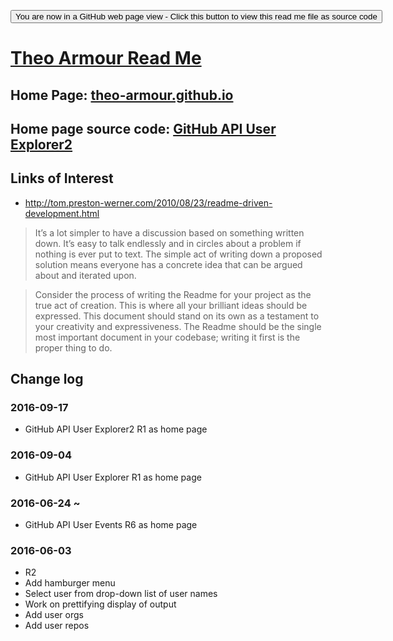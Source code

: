 <span style=display:none; >[You are now in a GitHub source code view - click this link to view Read Me file as a web page]( https://theo-armour.github.io/#readme.md "View file as a web page." ) </span>
<div><input type=button onclick=window.location.href='https://github.com/theo-armour/theo-armour.github.io/'; 
value='You are now in a GitHub web page view - Click this button to view this read me file as source code' ></div>


[Theo Armour Read Me]( index.html#readme.md )
===

## Home Page: [theo-armour.github.io]( https://theo-armour.github.io/index.html )


## Home page source code: [GitHub API User Explorer2]( http://jaanga.github.io/cookbook-html/templates/github-api-user-explorer2/ )


## Links of Interest

* http://tom.preston-werner.com/2010/08/23/readme-driven-development.html

> It’s a lot simpler to have a discussion based on something written down. It’s easy to talk endlessly and in circles about a problem if nothing is ever put to text. The simple act of writing down a proposed solution means everyone has a concrete idea that can be argued about and iterated upon.

> Consider the process of writing the Readme for your project as the true act of creation. This is where all your brilliant ideas should be expressed. This document should stand on its own as a testament to your creativity and expressiveness. The Readme should be the single most important document in your codebase; writing it first is the proper thing to do.

## Change log


### 2016-09-17

* GitHub API User Explorer2 R1 as home page


### 2016-09-04

* GitHub API User Explorer R1 as home page

### 2016-06-24 ~ 

* GitHub API User Events R6 as home page
 
### 2016-06-03

* R2
* Add hamburger menu
* Select user from drop-down list of user names
* Work on prettifying display of output 
* Add user orgs
* Add user repos
